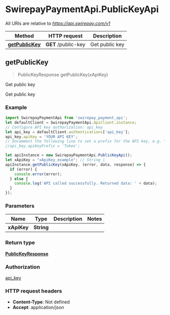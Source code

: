 # SwirepayPaymentApi.PublicKeyApi

All URIs are relative to *https://api.swirepay.com/v1*

Method | HTTP request | Description
------------- | ------------- | -------------
[**getPublicKey**](PublicKeyApi.md#getPublicKey) | **GET** /public-key | Get public key



## getPublicKey

> PublicKeyResponse getPublicKey(xApiKey)

Get public key

Get public key

### Example

```javascript
import SwirepayPaymentApi from 'swirepay_payment_api';
let defaultClient = SwirepayPaymentApi.ApiClient.instance;
// Configure API key authorization: api_key
let api_key = defaultClient.authentications['api_key'];
api_key.apiKey = 'YOUR API KEY';
// Uncomment the following line to set a prefix for the API key, e.g. "Token" (defaults to null)
//api_key.apiKeyPrefix = 'Token';

let apiInstance = new SwirepayPaymentApi.PublicKeyApi();
let xApiKey = "xApiKey_example"; // String | 
apiInstance.getPublicKey(xApiKey, (error, data, response) => {
  if (error) {
    console.error(error);
  } else {
    console.log('API called successfully. Returned data: ' + data);
  }
});
```

### Parameters


Name | Type | Description  | Notes
------------- | ------------- | ------------- | -------------
 **xApiKey** | **String**|  | 

### Return type

[**PublicKeyResponse**](PublicKeyResponse.md)

### Authorization

[api_key](../README.md#api_key)

### HTTP request headers

- **Content-Type**: Not defined
- **Accept**: application/json

